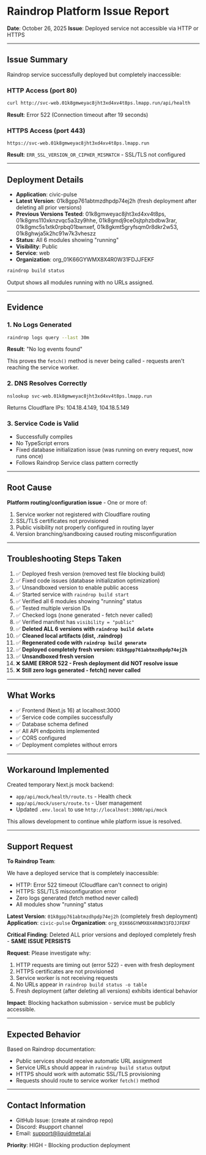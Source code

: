 # Raindrop Platform Issue Report

**Date**: October 26, 2025
**Issue**: Deployed service not accessible via HTTP or HTTPS

---

## Issue Summary

Raindrop service successfully deployed but completely inaccessible:

### HTTP Access (port 80)
```bash
curl http://svc-web.01k8gmweyac8jht3xd4xv4t8ps.lmapp.run/api/health
```
**Result**: Error 522 (Connection timeout after 19 seconds)

### HTTPS Access (port 443)
```
https://svc-web.01k8gmweyac8jht3xd4xv4t8ps.lmapp.run
```
**Result**: `ERR_SSL_VERSION_OR_CIPHER_MISMATCH` - SSL/TLS not configured

---

## Deployment Details

- **Application**: civic-pulse
- **Latest Version**: 01k8gpp761abtmzdhpdp74ej2h (fresh deployment after deleting all prior versions)
- **Previous Versions Tested**: 01k8gmweyac8jht3xd4xv4t8ps, 01k8gms110xknzvqc5a3zy9hhe, 01k8gmdj9ce0sjtphzbdbw3rar, 01k8gmc5s1xtk0rpbq01bwnxef, 01k8gkmt5gryfsqm0r8dkr2w53, 01k8ghwja5k2hc91w7k3vheszz
- **Status**: All 6 modules showing "running"
- **Visibility**: Public
- **Service**: web
- **Organization**: org_01K66GYWMX8X4R0W31FDJJFEKF

```bash
raindrop build status
```
Output shows all modules running with no URLs assigned.

---

## Evidence

### 1. No Logs Generated
```bash
raindrop logs query --last 30m
```
**Result**: "No log events found"

This proves the `fetch()` method is never being called - requests aren't reaching the service worker.

### 2. DNS Resolves Correctly
```
nslookup svc-web.01k8gmweyac8jht3xd4xv4t8ps.lmapp.run
```
Returns Cloudflare IPs: 104.18.4.149, 104.18.5.149

### 3. Service Code is Valid
- Successfully compiles
- No TypeScript errors
- Fixed database initialization issue (was running on every request, now runs once)
- Follows Raindrop Service class pattern correctly

---

## Root Cause

**Platform routing/configuration issue** - One or more of:
1. Service worker not registered with Cloudflare routing
2. SSL/TLS certificates not provisioned
3. Public visibility not properly configured in routing layer
4. Version branching/sandboxing caused routing misconfiguration

---

## Troubleshooting Steps Taken

1. ✅ Deployed fresh version (removed test file blocking build)
2. ✅ Fixed code issues (database initialization optimization)
3. ✅ Unsandboxed version to enable public access
4. ✅ Started service with `raindrop build start`
5. ✅ Verified all 6 modules showing "running" status
6. ✅ Tested multiple version IDs
7. ✅ Checked logs (none generated - fetch never called)
8. ✅ Verified manifest has `visibility = "public"`
9. ✅ **Deleted ALL 6 versions with `raindrop build delete`**
10. ✅ **Cleaned local artifacts (dist, .raindrop)**
11. ✅ **Regenerated code with `raindrop build generate`**
12. ✅ **Deployed completely fresh version: `01k8gpp761abtmzdhpdp74ej2h`**
13. ✅ **Unsandboxed fresh version**
14. ❌ **SAME ERROR 522 - Fresh deployment did NOT resolve issue**
15. ❌ **Still zero logs generated - fetch() never called**

---

## What Works

- ✅ Frontend (Next.js 16) at localhost:3000
- ✅ Service code compiles successfully
- ✅ Database schema defined
- ✅ All API endpoints implemented
- ✅ CORS configured
- ✅ Deployment completes without errors

---

## Workaround Implemented

Created temporary Next.js mock backend:
- `app/api/mock/health/route.ts` - Health check
- `app/api/mock/users/route.ts` - User management
- Updated `.env.local` to use `http://localhost:3000/api/mock`

This allows development to continue while platform issue is resolved.

---

## Support Request

**To Raindrop Team**:

We have a deployed service that is completely inaccessible:
- HTTP: Error 522 timeout (Cloudflare can't connect to origin)
- HTTPS: SSL/TLS misconfiguration error
- Zero logs generated (fetch method never called)
- All modules show "running" status

**Latest Version**: `01k8gpp761abtmzdhpdp74ej2h` (completely fresh deployment)
**Application**: `civic-pulse`
**Organization**: `org_01K66GYWMX8X4R0W31FDJJFEKF`

**Critical Finding**: Deleted ALL prior versions and deployed completely fresh - **SAME ISSUE PERSISTS**

**Request**: Please investigate why:
1. HTTP requests are timing out (error 522) - even with fresh deployment
2. HTTPS certificates are not provisioned
3. Service worker is not receiving requests
4. No URLs appear in `raindrop build status -o table`
5. Fresh deployment (after deleting all versions) exhibits identical behavior

**Impact**: Blocking hackathon submission - service must be publicly accessible.

---

## Expected Behavior

Based on Raindrop documentation:
- Public services should receive automatic URL assignment
- Service URLs should appear in `raindrop build status` output
- HTTPS should work with automatic SSL/TLS provisioning
- Requests should route to service worker `fetch()` method

---

## Contact Information

- GitHub Issue: (create at raindrop repo)
- Discord: #support channel
- Email: support@liquidmetal.ai

**Priority**: HIGH - Blocking production deployment
